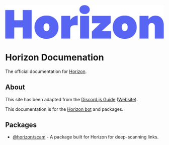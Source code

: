 <div align="center">
	<img src="static/img/banner.png" title="Horizon Docs" alt="Horizon Docs" />
</div>

# Horizon Documenation

The official documentation for [Horizon](https://horizon.trtle.xyz/).

## About

This site has been adapted from the [Discord.js Guide](https://github.com/discordjs/guide) ([Website](https://discordjs.guide)).

This documentation is for the [Horizon bot](https://horizon.trtle.xyz/) and packages.

## Packages
- [@horizon/scam](https://npmjs.com/package/@horizon/scam) - A package built for Horizon for deep-scanning links.
